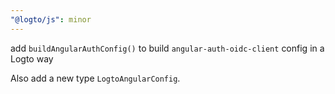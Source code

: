 ```yaml
---
"@logto/js": minor
---
```


add `buildAngularAuthConfig()` to build `angular-auth-oidc-client` config in a Logto way

Also add a new type `LogtoAngularConfig`.
